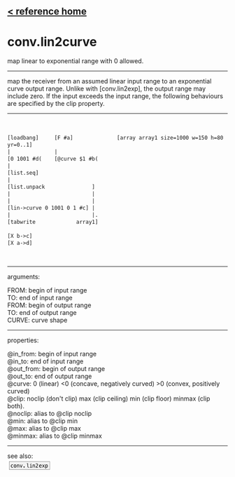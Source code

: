 [< reference home](ceammc_lib.html)
---

# conv.lin2curve


map linear to exponential range with 0 allowed.

---

map the receiver from an assumed linear input range to an exponential curve output
            range. Unlike with [conv.lin2exp], the output range may include zero. If the input
            exceeds the input range, the following behaviours are specified by the clip
            property.
<br>


---


```


[loadbang]     [F #a]              [array array1 size=1000 w=150 h=80 yr=0..1]
|              |
[0 1001 #d(    [@curve $1 #b(
|
[list.seq]
|
[list.unpack               ]
|                          |
|                          |
[lin->curve 0 1001 0 1 #c] |
|                          |.
[tabwrite             array1]

[X b->c]
[X a->d]

            
```

---
arguments:

FROM: begin of input range<br>
TO: end of input range<br>
FROM: begin of output range<br>
TO: end of output range<br>
CURVE: curve shape<br>

---
properties:

@in_from: begin of input range<br>
@in_to: end of input range<br>
@out_from: begin of output range<br>
@out_to: end of output range<br>
@curve: 0 (linear) &lt;0 (concave, negatively
            curved) &gt;0 (convex, positively curved)<br>
@clip: 
            noclip (don&#39;t clip) max (clip ceiling) min (clip floor) minmax (clip both).<br>
@noclip: alias to @clip noclip<br>
@min: alias to @clip min<br>
@max: alias to @clip max<br>
@minmax: alias to @clip minmax<br>

---
see also:<br>
[![conv.lin2exp](img/object_conv.lin2exp.png)](conv.lin2exp.html)
